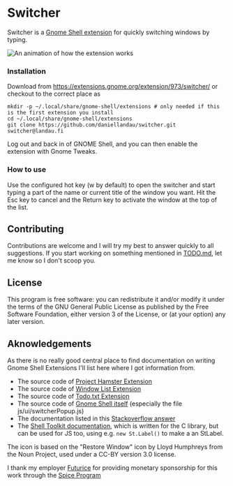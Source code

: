 # Switcher

Switcher is a [Gnome Shell extension](https://extensions.gnome.org) for quickly
switching windows by typing.

![An animation of how the extension works](running.gif)

### Installation

Download from https://extensions.gnome.org/extension/973/switcher/ or
checkout to the correct place as

```
mkdir -p ~/.local/share/gnome-shell/extensions # only needed if this is the first extension you install
cd ~/.local/share/gnome-shell/extensions
git clone https://github.com/daniellandau/switcher.git switcher@landau.fi
```

Log out and back in of GNOME Shell, and you can then enable the extension with Gnome Tweaks.

### How to use

Use the configured hot key (<Super>w by default) to open the switcher and start
typing a part of the name or current title of the window you want. Hit the Esc
key to cancel and the Return key to activate the window at the top of the list.


## Contributing

Contributions are welcome and I will try my best to answer quickly to all
suggestions. If you start working on something mentioned in [TODO.md](TODO.md), let me
know so I don't scoop you.

## License

This program is free software: you can redistribute it and/or modify it under
the terms of the GNU General Public License as published by the Free Software
Foundation, either version 3 of the License, or (at your option) any later
version.

## Aknowledgements

As there is no really good central place to find documentation on writing Gnome
Shell Extensions I'll list here where I got information from.

* The source code of [Project Hamster Extension](https://github.com/projecthamster/shell-extension)
* The source code of [Window List Extension](http://git.gnome.org/gnome-shell-extensions)
* The source code of [Todo.txt Extension](https://extensions.gnome.org/extension/570/todotxt/)
* The source code of [Gnome Shell itself](https://git.gnome.org/browse/gnome-shell/) (especially the file js/ui/switcherPopup.js)
* The documentation listed in this [Stackoverflow answer](https://stackoverflow.com/questions/13107743/documentation-for-writing-gnome-shell-extensions)
* The [Shell Toolkit documentation](https://developer.gnome.org/st/stable/),
  which is written for the C library, but can be used for JS too, using e.g.
  `new St.Label()` to make a an StLabel.

The icon is based on the "Restore Window" icon by Lloyd Humphreys from the Noun Project, used under a CC-BY version 3.0 license.

I thank my employer [Futurice](https://github.com/futurice/) for providing
monetary sponsorship for this work through the
[Spice Program](http://spiceprogram.org/oss-sponsorship/)
